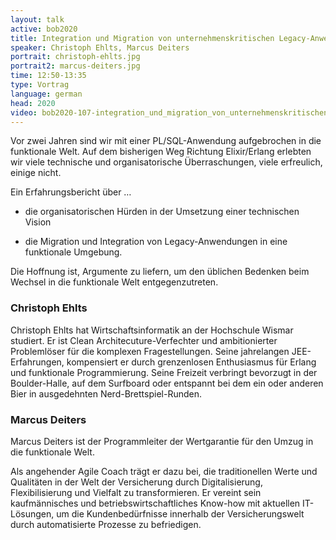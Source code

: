 ```yaml
---
layout: talk
active: bob2020
title: Integration und Migration von unternehmenskritischen Legacy-Anwendungen
speaker: Christoph Ehlts, Marcus Deiters
portrait: christoph-ehlts.jpg
portrait2: marcus-deiters.jpg
time: 12:50-13:35
type: Vortrag
language: german
head: 2020
video: bob2020-107-integration_und_migration_von_unternehmenskritischen_legacy-anwendungen
---
```


Vor zwei Jahren sind wir mit einer PL/SQL-Anwendung aufgebrochen in
die funktionale Welt. Auf dem bisherigen Weg Richtung Elixir/Erlang
erlebten wir viele technische und organisatorische Überraschungen,
viele erfreulich, einige nicht.

Ein Erfahrungsbericht über …

- die organisatorischen Hürden in der Umsetzung einer technischen Vision

- die Migration und Integration von Legacy-Anwendungen in eine funktionale Umgebung.

Die Hoffnung ist, Argumente zu liefern, um den üblichen Bedenken beim
Wechsel in die funktionale Welt entgegenzutreten.

### Christoph Ehlts

Christoph Ehlts hat Wirtschaftsinformatik an der Hochschule Wismar
studiert. Er ist Clean Architecuture-Verfechter und ambitionierter
Problemlöser für die komplexen Fragestellungen. Seine jahrelangen
JEE-Erfahrungen, kompensiert er durch grenzenlosen Enthusiasmus für
Erlang und funktionale Programmierung.  Seine Freizeit verbringt
bevorzugt in der Boulder-Halle, auf dem Surfboard oder entspannt bei
dem ein oder anderen Bier in ausgedehnten Nerd-Brettspiel-Runden.

### Marcus Deiters

Marcus Deiters ist der Programmleiter der Wertgarantie für den Umzug
in die funktionale Welt.

Als angehender Agile Coach trägt er dazu bei, die traditionellen Werte
und Qualitäten in der Welt der Versicherung durch Digitalisierung,
Flexibilisierung und Vielfalt zu transformieren. Er vereint sein
kaufmännisches und betriebswirtschaftliches Know-how mit aktuellen
IT-Lösungen, um die Kundenbedürfnisse innerhalb der Versicherungswelt
durch automatisierte Prozesse zu befriedigen.

